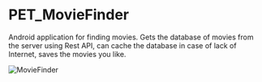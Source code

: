 # PET_MovieFinder
Android application for finding movies. Gets the database of movies from the server using Rest API, can cache the database in case of lack of Internet, saves the movies you like.


![MovieFinder](https://user-images.githubusercontent.com/95710602/173836948-9c222828-05c9-4e19-8c40-e45b48c3ad2d.png)
